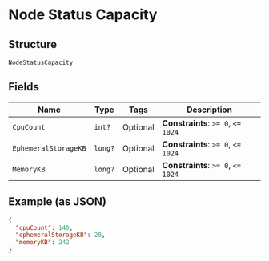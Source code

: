 
# Node Status Capacity

## Structure

`NodeStatusCapacity`

## Fields

| Name | Type | Tags | Description |
|  --- | --- | --- | --- |
| `CpuCount` | `int?` | Optional | **Constraints**: `>= 0`, `<= 1024` |
| `EphemeralStorageKB` | `long?` | Optional | **Constraints**: `>= 0`, `<= 1024` |
| `MemoryKB` | `long?` | Optional | **Constraints**: `>= 0`, `<= 1024` |

## Example (as JSON)

```json
{
  "cpuCount": 140,
  "ephemeralStorageKB": 28,
  "memoryKB": 242
}
```

